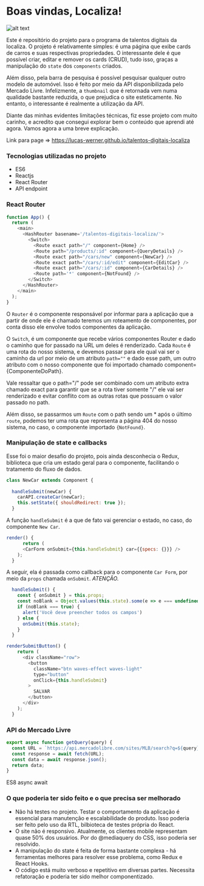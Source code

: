 # Boas vindas, Localiza!

![alt text](http://localiza.grupociadetalentos.com.br/img/banner-texto.png)

Este é repositório do projeto para o programa de talentos digitais da localiza. O projeto é relativamente simples: é uma página que exibe cards de carros e suas respectivas propriedades. O interessante dele é que possível criar, editar e remover os cards (CRUD), tudo isso, graças a manipulação do `state` dos `components` criados. 

Além disso, pela barra de pesquisa é possível pesquisar qualquer outro modelo de automóvel. Isso é feito por meio da API disponibilizada pelo Mercado Livre. Infelizmente, a `thumbnail` que é retornada vem numa qualidade bastante reduzida, o que prejudica o site esteticamente. No entanto, o interessante é realmente a utilização da API.

Diante das minhas evidentes limitações técnicas, fiz esse projeto com muito carinho, e acredito que consegui explorar bem o conteúdo que aprendi até agora. Vamos agora a uma breve explicação.

Link para page => https://lucas-werner.github.io/talentos-digitais-localiza

### Tecnologias utilizadas no projeto

* ES6
* Reactjs
* React Router
* API endpoint

### React Router

```javascript
function App() {
  return (
    <main>
      <HashRouter basename='/talentos-digitais-localiza/'>
        <Switch>
          <Route exact path="/" component={Home} />
          <Route path="/products/:id" component={QueryDetails} />
          <Route exact path="/cars/new" component={NewCar} />
          <Route exact path="/cars/:id/edit" component={EditCar} />
          <Route exact path="/cars/:id" component={CarDetails} />         
          <Route path='*' component={NotFound} />
        </Switch>
      </HashRouter>
    </main>
  );
}
```
O `Router` é o componente responsável por informar para a aplicação que a partir de onde ele é chamado teremos um roteamento de componentes, por conta disso ele envolve todos componentes da aplicação. 

O `Switch`, é um componente que recebe vários componentes Router e dado o caminho que for passado na URL um deles é renderizado. Cada `Route` é uma rota do nosso sistema, e devemos passar para ele qual vai ser o caminho da url por meio de um atributo `path=""` e dado esse path, um outro atributo com o nosso componente que foi importado chamado component={ComponenteDoPath}.

Vale ressaltar que o path="/" pode ser combinado com um atributo extra chamado exact para garantir que se a rota tiver somente "/" ele vai ser renderizado e evitar conflito com as outras rotas que possuam o valor passado no path.

Além disso, se passarmos um `Route` com o path sendo um * após o último `route`, podemos ter uma rota que representa a página 404 do nosso sistema, no caso, o componente importado `{NotFound}`.

### Manipulação de state e callbacks

Esse foi o maior desafio do projeto, pois ainda desconhecia o Redux, biblioteca que cria um estado geral para o componente, facilitando o tratamento do fluxo de dados.

```javascript 
class NewCar extends Component {
 
  handleSubmit(newCar) {
    carAPI.createCar(newCar);
    this.setState({ shouldRedirect: true });
  }

```

A função `handleSubmit` é a que de fato vai gerenciar o estado, no caso, do componente `New Car`.

```javascript
render() {
      return (
      <CarForm onSubmit={this.handleSubmit} car={{specs: {}}} />
    );
  }
```
A seguir, ela é passada como callback para o componente `Car Form`, por meio da `props` chamada `onSubmit`. 
*ATENÇÃO.* 

```javascript
  handleSubmit() {    
    const { onSubmit } = this.props;
    const noBlank = Object.values(this.state).some(e => e === undefined || e === '')
    if (noBlank === true) {
      alert('Você deve preencher todos os campos')
    } else {
      onSubmit(this.state);
    }
  }
```

```javascript
renderSubmitButton() {
    return (
      <div className="row">
        <button
          className="btn waves-effect waves-light"
          type="button"
          onClick={this.handleSubmit}
        >
          SALVAR
        </button>
      </div>
    );
  }
```

### API do Mercado Livre

```javascript
export async function getQuery(query) {
  const URL = `https://api.mercadolibre.com/sites/MLB/search?q=${query}`;
  const response = await fetch(URL);
  const data = await response.json();
  return data;
}
```

ES8 async await

### O que poderia ter sido feito e o que precisa ser melhorado

* Não há testes no projeto. Testar o comportamento da aplicação é essencial para manutenção e escalabilidade do produto. Isso poderia ser feito pelo uso da RTL, bilbioteca de testes própria do React.
* O site não é responsivo. Atualmente, os clientes mobile representam quase 50% dos usuários. Por do @mediaquery do CSS, isso poderia ser resolvido.
* A manipulação do state é feita de forma bastante complexa - há ferramentas melhores para resolver esse problema, como Redux e React Hooks. 
* O código está muito verboso e repetitivo em diversas partes. Necessita refatoração e poderia ter sido melhor componentizado.
